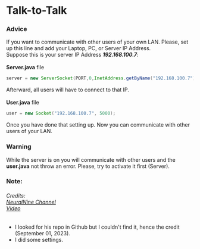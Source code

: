 # Talk-to-Talk


### Advice
If you want to communicate with other users of your own LAN. Please, set up this line and add your Laptop, PC, or Server IP Address.<br>
Suppose this is your server IP Address ***192.168.100.7***:<br><br>
**Server.java** file
```JAVA
server = new ServerSocket(PORT,0,InetAddress.getByName("192.168.100.7"));
```
Afterward, all users will have to connect to that IP.<br><br>
**User.java** file
```JAVA
user = new Socket("192.168.100.7", 5000);
```
Once you have done that setting up. Now you can communicate with other users of your LAN.

### Warning
While the server is on you will communicate with other users and the **user.java** not throw an error. Please, try to activate it first (Server).

### Note:<br>
###### Credits: <br>[NeuralNine Channel](https://www.youtube.com/@NeuralNine) <br>[Video](https://www.youtube.com/watch?v=hIc_9Wbn704)
- I looked for his repo in Github but I couldn't find it, hence the credit (September 01, 2023). <br>
- I did some settings.

